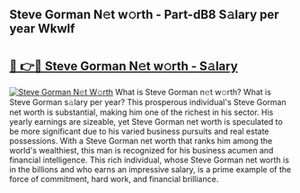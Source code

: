 ## Steve Gorman N𝚎t w𝚘rth - Part-dB8 S𝚊lary per year Wkwlf

# <h2><a href="http://gc26lf.nevu.top/?p=Steve+Gorman">🔗 👉🔴 Steve Gorman N𝚎t w𝚘rth - S𝚊lary</a></h2>

[![Steve Gorman N𝚎t W𝚘rth](https://i.imgur.com/Oavwk0R.jpeg)](http://gc26lf.nevu.top/?p=Steve+Gorman)
What is Steve Gorman n𝚎t w𝚘rth? What is Steve Gorman s𝚊lary per year?
This prosperous individual's Steve Gorman net worth is substantial, making him one of the richest in his sector. His yearly earnings are sizeable, yet Steve Gorman net worth is speculated to be more significant due to his varied business pursuits and real estate possessions. With a Steve Gorman net worth that ranks him among the world's wealthiest, this man is recognized for his business acumen and financial intelligence. This rich individual, whose Steve Gorman net worth is in the billions and who earns an impressive salary, is a prime example of the force of commitment, hard work, and financial brilliance.
